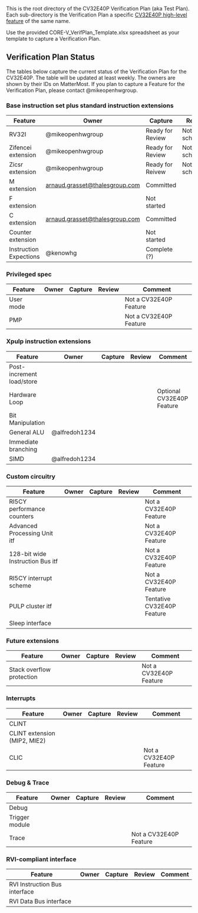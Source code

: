 This is the root directory of the CV32E40P Verification Plan (aka Test Plan).  Each sub-directory is the Verification Plan a specific [CV32E40P high-level feature](https://github.com/openhwgroup/core-v-verif/tree/master/doc) of the same name.

Use the provided CORE-V_VerifPlan_Template.xlsx spreadsheet as your template to capture a Verification Plan.

## Verification Plan Status

The tables below capture the current status of the Verification Plan for the CV32E40P.
The table will be updated at least weekly.  The owners are shown by their IDs on MatterMost.  If you plan to capture a Feature for the Verification Plan, please
contact @mikeopenhwgroup.

### Base instruction set plus standard instruction extensions

| Feature | Owner | Capture | Review | Comment |
|---------|-------|---------|--------|---------|
| RV32I | @mikeopenhwgroup | Ready for Review | Not yet scheduled | Looking for feedback |
| Zifencei extension | @mikeopenhwgroup | Ready for Review | Not yet scheduled | See CV32E40P_RV32Z_Extention_Instructions.xlsx |
| Zicsr extension | @mikeopenhwgroup | Ready for Reivew | Not yet scheduled | See CV32E40P_RV32Z_Extention_Instructions.xlsx |
| M extension | arnaud.grasset@thalesgroup.com | Committed | | |
| F extension | | Not started | | Tentative feature for CV32E40P |
| C extension | arnaud.grasset@thalesgroup.com | Committed | | |
| Counter extension | | Not started | | Is the complete and definative list of counters defined? |
| Instruction Expections | @kenowhg | Complete (?) | | Unsure of EEI dependencies |

### Privileged spec

| Feature | Owner | Capture | Review | Comment |
|---------|-------|---------|--------|---------|
| User mode | | | | Not a CV32E40P Feature |
| PMP | | | | Not a CV32E40P Feature |

### Xpulp instruction extensions

| Feature | Owner | Capture | Review | Comment |
|---------|-------|---------|--------|---------|
| Post-increment load/store | | | | |
| Hardware Loop | | | | Optional CV32E40P Feature |
| Bit Manipulation | | | | |
| General ALU | @alfredoh1234 | | | |
| Immediate branching | | | | |
| SIMD | @alfredoh1234 | | | |

### Custom circuitry

| Feature | Owner | Capture | Review | Comment |
|---------|-------|---------|--------|---------|
| RI5CY performance counters | | | | Not a CV32E40P Feature |
| Advanced Processing Unit itf | | | | Not a CV32E40P Feature |
| 128-bit wide Instruction Bus itf | | | | Not a CV32E40P Feature |
| RI5CY interrupt scheme | | | | Not a CV32E40P Feature |
| PULP cluster itf | | | | Tentative CV32E40P Feature |
| Sleep interface | | | | |

### Future extensions

| Feature | Owner | Capture | Review | Comment |
|---------|-------|---------|--------|---------|
| Stack overflow protection | | | | Not a CV32E40P Feature |

### Interrupts

| Feature | Owner | Capture | Review | Comment |
|---------|-------|---------|--------|---------|
| CLINT | | | | |
| CLINT extension (MIP2, MIE2) | | | | |
| CLIC | | | | Not a CV32E40P Feature |

### Debug & Trace

| Feature | Owner | Capture | Review | Comment |
|---------|-------|---------|--------|---------|
| Debug |  | | | |
| Trigger module | | | | |
| Trace | | | | Not a CV32E40P Feature |

### RVI-compliant interface

| Feature | Owner | Capture | Review | Comment |
|---------|-------|---------|--------|---------|
| RVI Instruction Bus interface | | | | |
| RVI Data Bus interface | | | | |
